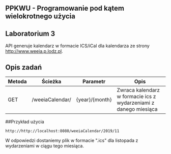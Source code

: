 ## PPKWU - Programowanie pod kątem wielokrotnego użycia

## Laboratorium 3

API generuje kalendarz w formacie ICS/iCal dla kalendarza ze strony http://www.weeia.p.lodz.pl.

## Opis zadań
| Metoda | Ścieżka                     | Parametr         | Opis                                                             |
|--------|-----------------------------|------------------|------------------------------------------------------------------|
| GET    | /weeiaCalendar/             | {year}/{month}   | Zwraca kalendarz w formacie ics z wydarzeniami z danego miesiąca |

##Przykład użycia
```
http://http://localhost:8080/weeiaCalendar/2019/11
```
W odpowiedzi dostaniemy plik w formacie ".ics" dla listopada z wydarzeniami w ciągu tego miesiąca.
